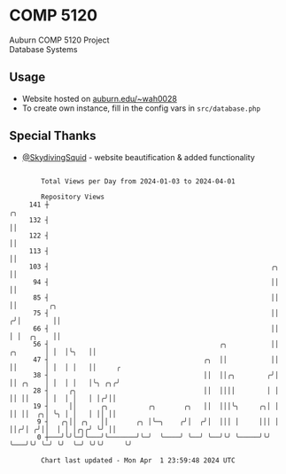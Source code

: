 # COMP 5120
Auburn COMP 5120 Project  
Database Systems

## Usage
- Website hosted on [auburn.edu/~wah0028](https://webhome.auburn.edu/~wah0028/)
- To create own instance, fill in the config vars in `src/database.php`

## Special Thanks
- [@SkydivingSquid](https://github.com/SkydivingSquid) - website beautification & added functionality

```

        Total Views per Day from 2024-01-03 to 2024-04-01

        Repository Views
     141 ┼                                                                       ╭╮
     132 ┤                                                                       ││
     122 ┤                                                                       ││
     113 ┤                                                                       ││
     103 ┤                                                        ╭╮             ││
      94 ┤                                                        ││             ││
      85 ┤                                                        ││             ││        ╭╮
      75 ┤                                                        ││            ╭╯│        ││
      66 ┤                                                        ││            │ │  ╭╮    ││
      56 ┤                                           ╭╮           ││   ╭╮       │ │  │╰╮   ││
      47 ┤                                       ╭╮  ││           ││   ││       │ │  │ │   ││     ╭
      38 ┤                                       ││  ││╭╮        ╭╯│   ││ ╭╮    │ │  │ │   │╰╮ ╭╮╭╯
      28 ┤     ╭╮                                ││  ││││        │ │   ││ ││    │ │  │ │   │ │╭╯││
      19 ┤     ││      ╭╮          ╭╮       ╭╮   ││  │││╰╮     ╭╮│ │   ││ ││  ╭╮│ ╰╮ │ │   │ ││ ││
       9 ┤   ╭╮││ ╭╮   ││       ╭╮ │╰─╮    ╭╯│  ╭╯│  │││ │     │││ │   ││╭╯│ ╭╯││  │ │ │╭╮╭╯ ╰╯ ││
       0 ┼───╯╰╯╰─╯╰───╯╰───────╯╰─╯  ╰────╯ ╰──╯ ╰──╯╰╯ ╰─────╯╰╯ ╰───╯╰╯ ╰─╯ ╰╯  ╰─╯ ╰╯╰╯     ╰╯

        Chart last updated - Mon Apr  1 23:59:48 2024 UTC
        
```
